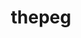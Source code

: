 ---
title: "thepeg"
layout: cache
categories: [package, develop-2025-04-13]
meta: {"compilers": ["gcc@11.4.0"], "num_specs": 1, "num_specs_by_stack": {"hep": 1, "root": 1}, "oss": ["ubuntu22.04"], "platforms": ["linux"], "stacks": ["hep", "root"], "targets": ["x86_64_v3"], "versions": ["2.3.0"]}
spec_details: [{"compiler": "gcc@11.4.0", "hash": "rc6n3fbqxl5y5zs2mrzmnn7y5b5yysb6", "os": "ubuntu22.04", "platform": "linux", "size": "-", "stacks": ["hep", "root"], "target": "x86_64_v3", "variants": ["build_system=autotools", "hepmc=3", "libs:=shared", "~rivet"], "versions": ["2.3.0"]}]
---
